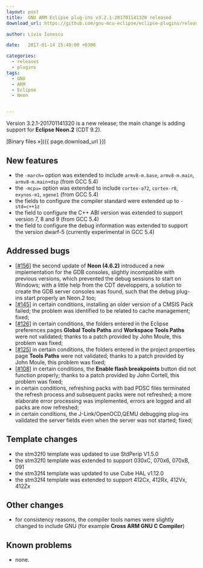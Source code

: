 ```yaml
---
layout: post
title:  GNU ARM Eclipse plug-ins v3.2.1-201701141320 released
download_url: https://github.com/gnu-mcu-eclipse/eclipse-plugins/releases/tag/v3.2.1-201701141320

author: Liviu Ionescu

date:   2017-01-14 15:49:00 +0300

categories:
  - releases
  - plugins
tags:
  - GNU
  - ARM
  - Eclipse
  - Neon


---
```


Version 3.2.1-201701141320 is a new release; the main change is adding support for **Eclipse Neon.2** (CDT 9.2).

[Binary files »]({{ page.download_url }})

## New features

* the `-march=` option was extended to include `armv8-m.base`, `armv8-m.main`, `armv8-m.main+dsp` (from GCC 5.4)
* the `-mcpu=` option was extended to include `cortex-a72`, `cortex-r8`, `exynos-m1`, `xgene1` (from GCC 5.4)
* the fields to configure the compiler standard were extended up to `-std=c++1z`
* the field to configure the C++ ABI version was extended to support version 7, 8 and 9 (from GCC 5.4)
* the field to configure the debug information was extended to support the  version dwarf-5 (currently experimental in GCC 5.4)

## Addressed bugs

* [[#156](https://github.com/gnu-mcu-eclipse/eclipse-plugins/issues/156)] the second update of **Neon (4.6.2)** introduced a new implementation for the GDB consoles, slightly incompatible with previous versions, which prevented the debug sessions to start on Windows; with a little help from the CDT developpers, a solution to create the GDB server consoles was found, such that the debug plug-ins start properly an Neon.2 too;
* [[#145](https://github.com/gnu-mcu-eclipse/eclipse-plugins/issues/145)] in certain conditions, installing an older version of a CMSIS Pack failed; the problem was identified to be related to cache management; fixed;
* [[#126](https://github.com/gnu-mcu-eclipse/eclipse-plugins/issues/126)] in certain conditions, the folders entered in the Eclipse preferences pages **Global Tools Paths** and **Workspace Tools Paths** were not validated; thanks to a patch provided by John Moule, this problem was fixed;
* [[#125](https://github.com/gnu-mcu-eclipse/eclipse-plugins/issues/125)] in certain conditions, the folders entered in the project properties page **Tools Paths** were not validated; thanks to a patch provided by John Moule, this problem was fixed;
* [[#108](https://github.com/gnu-mcu-eclipse/eclipse-plugins/issues/108)] in certain conditions, the **Enable flash breakpoints** button did not function properly; thanks to a patch provided by John Cortell, this problem was fixed;
* in certain conditions, refreshing packs with bad PDSC files terminated the refresh process and subsequent packs were not refreshed; a more elaborate error processing was implemented, errors are logged and all packs are now refreshed;
* in certain conditions, the J-Link/OpenOCD,QEMU debugging plug-ins  validated the server fields even when the server was not started; fixed;

## Template changes

* the stm32f0 template was updated to use StdPerip V1.5.0
* the stm32f0 template was extended to support 030xC, 070x6, 070xB, 091
* the stm32f4 template was updated to use Cube HAL v1.12.0
* the stm32f4 template was extended to support 412Cx, 412Rx, 412Vx, 412Zx

## Other changes

* for consistency reasons, the compiler tools names were slightly changed to include GNU (for example **Cross ARM GNU C Compiler**)

## Known problems

* none.
